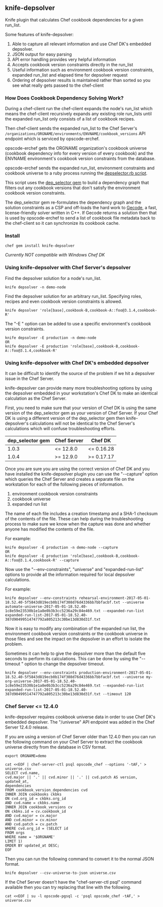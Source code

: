 ## knife-depsolver

Knife plugin that calculates Chef cookbook dependencies for a given run_list.

Some features of knife-depsolver:

1. Able to capture all relevant information and use Chef DK's embedded depsolver.
2. JSON output for easy parsing
3. API error handling provides very helpful information
4. Accepts cookbook version constraints directly in the run_list
5. Useful information such as environment cookbook version constraints, expanded run_list and elapsed time for depsolver request
6. Ordering of depsolver results is maintained rather than sorted so you see what really gets passed to the chef-client

### How Does Cookbook Dependency Solving Work?

During a chef-client run the chef-client expands the node's run_list which means the chef-client recursively expands
any existing role run_lists until the expanded run_list only consists of a list of cookbook recipes.

Then chef-client sends the expanded run_list to the Chef Server's `/organizations/ORGNAME/environments/ENVNAME/cookbook_versions`
API endpoint which is serviced by opscode-erchef.

opscode-erchef gets the ORGNAME organization's cookbook universe (cookbook dependency info for every version of every cookbook)
and the ENVNAME environment's cookbook version constraints from the database.

opscode-erchef sends the expanded run_list, environment constraints and cookbook universe to a ruby process running the
[depselector.rb script](https://github.com/chef/chef-server/blob/12.9.1/src/oc_erchef/apps/chef_objects/priv/depselector_rb/depselector.rb).

This script uses the [dep_selector gem](https://github.com/chef/dep-selector) to build a dependency graph that filters out any
cookbook versions that don't satisfy the environment cookbook version constraints.

The dep_selector gem re-formulates the dependency graph and the solution constraints as a CSP and off-loads the hard work to
[Gecode](http://www.gecode.org/), a fast, license-friendly solver written in C++. If Gecode returns a solution then that is used by
opscode-erchef to send a list of cookbook file metadata back to the chef-client so it can synchronize its cookbook cache.

### Install

```
chef gem install knife-depsolver
```

*Currently NOT compatible with Windows Chef DK*

### Using knife-depsolver with Chef Server's depsolver

Find the depsolver solution for a node's run_list.

```
knife depsolver -n demo-node
```

Find the depsolver solution for an arbitrary run_list.
Specifying roles, recipes and even cookbook version constraints is allowed.

```
knife depsolver 'role[base],cookbook-B,cookbook-A::foo@3.1.4,cookbook-R'
```

The "-E <environment>" option can be added to use a specific environment's cookbook version constraints.

```
knife depsolver -E production -n demo-node
OR
knife depsolver -E production 'role[base],cookbook-B,cookbook-A::foo@3.1.4,cookbook-R'
```

### Using knife-depsolver with Chef DK's embedded depsolver

It can be difficult to identify the source of the problem if we hit a depsolver issue in the Chef Server.

knife-depsolver can provide many more troubleshooting options by using the depsolver embedded in your workstation's Chef DK to make an identical calculation as the Chef Server.

First, you need to make sure that your version of Chef DK is using the same version of the dep_selector gem as your version of Chef Server. If your Chef DK is using a different version of the dep_selector gem then knife-depsolver's calculations will not be identical to the Chef Server's calculations which will confuse troubleshooting efforts.

| dep_selector gem | Chef Server | Chef DK    |
| ---------------- | ----------- | ---------- |
| 1.0.3            | <= 12.8.0   | <= 0.16.28 |
| 1.0.4            | >= 12.9.0   | >= 0.17.17 |

Once you are sure you are using the correct version of Chef DK and you have installed the knife-depsolver plugin you can use the "--capture" option which queries the Chef Server and creates a separate file on the workstation for each of the following pieces of information.

1. environment cookbook version constraints
2. cookbook universe
3. expanded run list

The name of each file includes a creation timestamp and a SHA-1 checksum of the contents of the file. These can help during the troubleshooting process to make sure we know when the capture was done and whether anyone has modified the contents of the file.

For example:

```
knife depsolver -E production -n demo-node --capture
OR
knife depsolver -E production 'role[base],cookbook-B,cookbook-A::foo@3.1.4,cookbook-R' --capture
```

Now use the "--env-constraints", "universe" and "expanded-run-list" options to provide all the information required for local depsolver calculations.

For example:

```
knife depsolver --env-constraints rehearsal-environment-2017-05-01-18.52.40-5f5843d819ecb0b174f308d76d4336bb7bbfacbf.txt --universe automate-universe-2017-05-01-18.52.40-1c8e59e23530b1e1a8e0b3b3cc5236a29c84e469.txt --expanded-run-list expanded-run-list-2017-05-01-18.52.40-387d90499514747792a805213c30be13d830d31f.txt
```

Now it is easy to modify any combination of the expanded run list, the environment cookbook version constraints or the cookbook universe in those files and see the impact on the depsolver in an effort to isolate the problem.

Sometimes it can help to give the depsolver more than the default five seconds to perform its calculations. This can be done by using the "--timeout <seconds>" option to change the depsolver timeout.

```
knife depsolver --env-constraints production-environment-2017-05-01-18.52.40-5f5843d819ecb0b174f308d76d4336bb7bbfacbf.txt --universe my-org-universe-2017-05-01-18.52.40-1c8e59e23530b1e1a8e0b3b3cc5236a29c84e469.txt --expanded-run-list expanded-run-list-2017-05-01-18.52.40-387d90499514747792a805213c30be13d830d31f.txt --timeout 120
```

### Chef Server <= 12.4.0

knife-depsolver requires cookbook universe data in order to use Chef DK's embedded depsolver. The "/universe" API endpoint was added in the Chef Server 12.4.0 release.

If you are using a version of Chef Server older than 12.4.0 then you can run the following command on your Chef Server to extract the cookbook universe directly from the database in CSV format.

```
export ORGNAME=demo

cat <<EOF | chef-server-ctl psql opscode_chef --options '-tAF,' > universe.csv
SELECT cvd.name,
cvd.major || '.' || cvd.minor || '.' || cvd.patch AS version,
updated_at,
dependencies
FROM cookbook_version_dependencies cvd
INNER JOIN cookbooks ckbks
ON cvd.org_id = ckbks.org_id
AND cvd.name = ckbks.name
INNER JOIN cookbook_versions cv
ON ckbks.id = cv.cookbook_id
AND cvd.major = cv.major
AND cvd.minor = cv.minor
AND cvd.patch = cv.patch
WHERE cvd.org_id = (SELECT id
FROM orgs
WHERE name = '$ORGNAME'
LIMIT 1)
ORDER BY updated_at DESC;
EOF
```

Then you can run the following command to convert it to the normal JSON format.

```
knife depsolver --csv-universe-to-json universe.csv
```

If the Chef Server doesn't have the "chef-server-ctl psql" command available then you can try replacing that line with the following.

```
cat <<EOF | su -l opscode-pgsql -c 'psql opscode_chef -tAF,' > universe.csv
```
